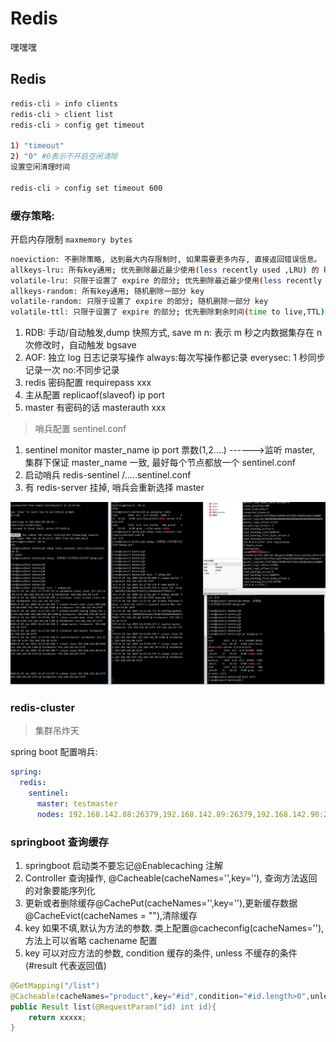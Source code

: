 # Redis

嘿嘿嘿

## Redis

```bash
redis-cli > info clients
redis-cli > client list
redis-cli > config get timeout

1) "timeout"
2) "0" #0表示不开启空闲清除
设置空闲清理时间

redis-cli > config set timeout 600
```

### 缓存策略:

开启内存限制 `maxmemory bytes`

```bash
noeviction: 不删除策略, 达到最大内存限制时, 如果需要更多内存, 直接返回错误信息。
allkeys-lru: 所有key通用; 优先删除最近最少使用(less recently used ,LRU) 的 key
volatile-lru: 只限于设置了 expire 的部分; 优先删除最近最少使用(less recently used ,LRU) 的 key
allkeys-random: 所有key通用; 随机删除一部分 key
volatile-random: 只限于设置了 expire 的部分; 随机删除一部分 key
volatile-ttl: 只限于设置了 expire 的部分; 优先删除剩余时间(time to live,TTL) 短的key
```

1. RDB: 手动/自动触发,dump 快照方式, save m n: 表示 m 秒之内数据集存在 n 次修改时，自动触发 bgsave
2. AOF: 独立 log 日志记录写操作 always:每次写操作都记录 everysec: 1 秒同步记录一次 no:不同步记录
3. redis 密码配置 requirepass xxx
4. 主从配置 replicaof(slaveof) ip port
5. master 有密码的话 masterauth xxx

> 哨兵配置 sentinel.conf

1. sentinel monitor master_name ip port 票数(1,2....) ------>监听 master, 集群下保证 master_name 一致, 最好每个节点都放一个 sentinel.conf
2. 启动哨兵 redis-sentinel /.....sentinel.conf
3. 有 redis-server 挂掉, 哨兵会重新选择 master

![redis](../imgs/redis.png)

### redis-cluster

> 集群吊炸天

spring boot 配置哨兵:

```yml
spring:
  redis:
    sentinel:
      master: testmaster
      nodes: 192.168.142.88:26379,192.168.142.89:26379,192.168.142.90:26379
```

### springboot 查询缓存

1. springboot 启动类不要忘记@Enablecaching 注解
2. Controller 查询操作, @Cacheable(cacheNames='',key=''), 查询方法返回的对象要能序列化
3. 更新或者删除缓存@CachePut(cacheNames='',key=''),更新缓存数据
   @CacheEvict(cacheNames = ""),清除缓存
4. key 如果不填,默认为方法的参数. 类上配置@cacheconfig(cacheNames=''),方法上可以省略 cachename 配置
5. key 可以对应方法的参数, condition 缓存的条件, unless 不缓存的条件(#result 代表返回值)

```java
@GetMapping("/list")
@Cacheable(cacheNames="product",key="#id",condition="#id.length>0",unless="#result.getCode()!=200")
public Result list(@RequestParam("id) int id){
    return xxxxx;
}
```
